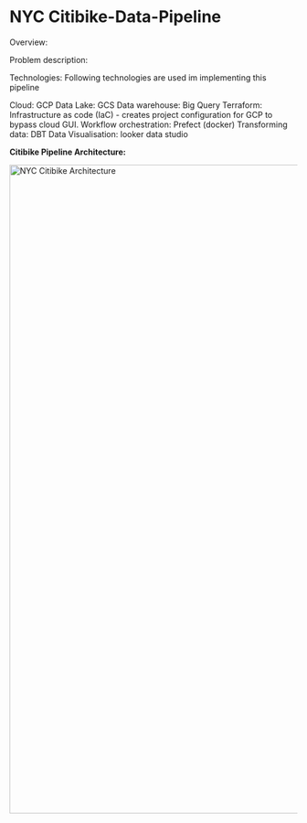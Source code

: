 # NYC Citibike-Data-Pipeline

Overview:



Problem description:







Technologies:
Following technologies are used im implementing this pipeline

Cloud: GCP
Data Lake: GCS
Data warehouse: Big Query
Terraform: Infrastructure as code (IaC) - creates project configuration for GCP to bypass cloud GUI.
Workflow orchestration: Prefect (docker)
Transforming data: DBT
Data Visualisation: looker data studio



**Citibike Pipeline Architecture:**

<img width="1135" alt="NYC Citibike Architecture" src="https://user-images.githubusercontent.com/10378935/229427753-8279653b-5eb4-43d5-87c3-1d31d6383914.png">


